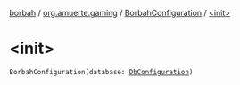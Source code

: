 [borbah](../../index.md) / [org.amuerte.gaming](../index.md) / [BorbahConfiguration](index.md) / [&lt;init&gt;](./-init-.md)

# &lt;init&gt;

`BorbahConfiguration(database: `[`DbConfiguration`](../-db-configuration/index.md)`)`